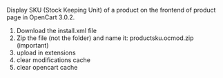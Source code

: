 Display SKU (Stock Keeping Unit) of a product on the frontend of product page in OpenCart 3.0.2.

1. Download the install.xml file
2. Zip the file (not the folder) and name it: productsku.ocmod.zip (important)
3. upload in extensions
4. clear modifications cache
5. clear opencart cache
